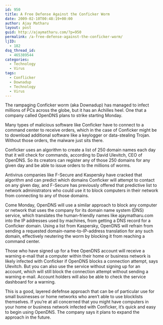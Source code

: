 ```yaml
---
id: 950
title: A Free Defense Against the Conficker Worm
date: 2009-02-10T00:48:19+00:00
author: Ajay Matharu
layout: post
guid: http://ajaymatharu.com/?p=950
permalink: /a-free-defense-against-the-conficker-worm/
ljID:
  - 182
dsq_thread_id:
  - 465389544
categories:
  - Technology
  - Virus
tags:
  - Conflicker
  - Downadup
  - Technology
  - Virus
---
```

The rampaging Conficker worm (aka Downadup) has managed to infect millions of PCs across the globe, but it has an Achilles heel. One that a company called OpenDNS plans to strike starting Monday.

Many types of malicious software like Conficker have to connect to a command center to receive orders, which in the case of Conficker might be to download additional software like a keylogger or data-stealing Trojan. Without those orders, the malware just sits there.

Conficker uses an algorithm to create a list of 250 domain names each day that it will check for commands, according to David Ulevitch, CEO of OpenDNS. So its creators can register any of those 250 domains for any given day and be able to issue orders to the millions of worms.

Antivirus companies like F-Secure and Kaspersky have cracked that algorithm and can predict which domains Conficker will attempt to contact on any given day, and F-Secure has previously offered that predictive list to network administrators who could use it to block computers in their network from connecting to any of those domains.

Come Monday, OpenDNS will use a similar approach to block any computer or network that uses the company for its domain name system (DNS) service, which translates the human-friendly names like ajaymatharu.com into the IP addresses used by machines, from getting a DNS record for a Conficker domain. Using a list from Kaspersky, OpenDNS will refrain from sending a requested domain-name-to-IP-address translation for any such domain, effectively neutering the worm by blocking it from reaching a command center.

Those who have signed up for a free OpenDNS account will receive a warning e-mail that a computer within their home or business network is likely infected with Conficker if OpenDNS blocks a connection attempt, says Ulevitch. But you can also use the service without signing up for an account, which will still block the connection attempt without sending a warning e-mail. Account holders will also be able to check the service dashboard for a warning.

This is a good, layered defefnse approach that can be of particular use for small businesses or home networks who aren&#8217;t able to use blocklists themselves. If you&#8217;re at all concerned that you might have computers in your home or business network infected with Conficker, it&#8217;s quick and easy to begin using OpenDNS. The company says it plans to expand the approach in the future.